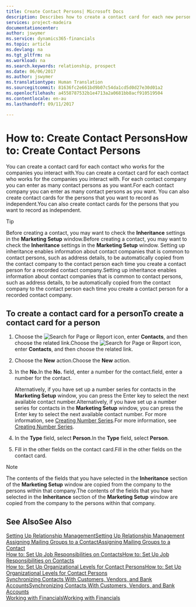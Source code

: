 ```yaml
---
title: Create Contact Persons| Microsoft Docs
description: Describes how to create a contact card for each new person or prospect you interact with or have a business relationship with.
services: project-madeira
documentationcenter: 
author: jswymer
ms.service: dynamics365-financials
ms.topic: article
ms.devlang: na
ms.tgt_pltfrm: na
ms.workload: na
ms.search.keywords: relationship, prospect
ms.date: 06/06/2017
ms.author: jswymer
ms.translationtype: Human Translation
ms.sourcegitcommit: 81636fc2e661bd9b07c54da1cd5d0d27e30d01a2
ms.openlocfilehash: a4558787532b1e4713a2a0681bb8acf910519504
ms.contentlocale: en-au
ms.lasthandoff: 09/11/2017

---
```

# <a name="how-to-create-contact-persons"></a><span data-ttu-id="4a99e-103">How to: Create Contact Persons</span><span class="sxs-lookup"><span data-stu-id="4a99e-103">How to: Create Contact Persons</span></span>
<span data-ttu-id="4a99e-104">You can create a contact card for each contact who works for the companies you interact with.</span><span class="sxs-lookup"><span data-stu-id="4a99e-104">You can create a contact card for each contact who works for the companies you interact with.</span></span> <span data-ttu-id="4a99e-105">For each contact company you can enter as many contact persons as you want.</span><span class="sxs-lookup"><span data-stu-id="4a99e-105">For each contact company you can enter as many contact persons as you want.</span></span> <span data-ttu-id="4a99e-106">You can also create contact cards for the persons that you want to record as independent.</span><span class="sxs-lookup"><span data-stu-id="4a99e-106">You can also create contact cards for the persons that you want to record as independent.</span></span>

> [!TIP]  
>   <span data-ttu-id="4a99e-107">Before creating a contact, you may want to check the **Inheritance** settings in the **Marketing Setup** window.</span><span class="sxs-lookup"><span data-stu-id="4a99e-107">Before creating a contact, you may want to check the **Inheritance** settings in the **Marketing Setup** window.</span></span> <span data-ttu-id="4a99e-108">Setting up inheritance enables information about contact companies that is common to contact persons, such as address details, to be automatically copied from the contact company to the contact person each time you create a contact person for a recorded contact company.</span><span class="sxs-lookup"><span data-stu-id="4a99e-108">Setting up inheritance enables information about contact companies that is common to contact persons, such as address details, to be automatically copied from the contact company to the contact person each time you create a contact person for a recorded contact company.</span></span>

## <a name="to-create-a-contact-card-for-a-person"></a><span data-ttu-id="4a99e-109">To create a contact card for a person</span><span class="sxs-lookup"><span data-stu-id="4a99e-109">To create a contact card for a person</span></span>
1. <span data-ttu-id="4a99e-110">Choose the ![Search for Page or Report](media/ui-search/search_small.png "Search for Page or Report icon") icon, enter **Contacts**, and then choose the related link.</span><span class="sxs-lookup"><span data-stu-id="4a99e-110">Choose the ![Search for Page or Report](media/ui-search/search_small.png "Search for Page or Report icon") icon, enter **Contacts**, and then choose the related link.</span></span>
2. <span data-ttu-id="4a99e-111">Choose the **New** action.</span><span class="sxs-lookup"><span data-stu-id="4a99e-111">Choose the **New** action.</span></span>
3. <span data-ttu-id="4a99e-112">In the **No.**</span><span class="sxs-lookup"><span data-stu-id="4a99e-112">In the **No.**</span></span> <span data-ttu-id="4a99e-113">field, enter a number for the contact.</span><span class="sxs-lookup"><span data-stu-id="4a99e-113">field, enter a number for the contact.</span></span>

    <span data-ttu-id="4a99e-114">Alternatively, if you have set up a number series for contacts in the **Marketing Setup** window, you can press the Enter key to select the next available contact number.</span><span class="sxs-lookup"><span data-stu-id="4a99e-114">Alternatively, if you have set up a number series for contacts in the **Marketing Setup** window, you can press the Enter key to select the next available contact number.</span></span> <span data-ttu-id="4a99e-115">For more information, see [Creating Number Series](ui-create-number-series.md).</span><span class="sxs-lookup"><span data-stu-id="4a99e-115">For more information, see [Creating Number Series](ui-create-number-series.md).</span></span>
4. <span data-ttu-id="4a99e-116">In the **Type** field, select **Person**.</span><span class="sxs-lookup"><span data-stu-id="4a99e-116">In the **Type** field, select **Person**.</span></span>
5. <span data-ttu-id="4a99e-117">Fill in the other fields on the contact card.</span><span class="sxs-lookup"><span data-stu-id="4a99e-117">Fill in the other fields on the contact card.</span></span>

> [!NOTE]  
>   <span data-ttu-id="4a99e-118">The contents of the fields that you have selected in the **Inheritance** section of the **Marketing Setup** window are copied from the company to the persons within that company.</span><span class="sxs-lookup"><span data-stu-id="4a99e-118">The contents of the fields that you have selected in the **Inheritance** section of the **Marketing Setup** window are copied from the company to the persons within that company.</span></span>

## <a name="see-also"></a><span data-ttu-id="4a99e-119">See Also</span><span class="sxs-lookup"><span data-stu-id="4a99e-119">See Also</span></span>
[<span data-ttu-id="4a99e-120">Setting Up Relationship Management</span><span class="sxs-lookup"><span data-stu-id="4a99e-120">Setting Up Relationship Management</span></span>](marketing-setup-marketing.md)  
[<span data-ttu-id="4a99e-121">Assigning Mailing Groups to a Contact</span><span class="sxs-lookup"><span data-stu-id="4a99e-121">Assigning Mailing Groups to a Contact</span></span>](marketing-mailing-groups.md#AssignMailGroupContact)  
[<span data-ttu-id="4a99e-122">How to: Set Up Job Responsibilities on Contacts</span><span class="sxs-lookup"><span data-stu-id="4a99e-122">How to: Set Up Job Responsibilities on Contacts</span></span>](marketing-job-responsibilities.md)  
[<span data-ttu-id="4a99e-123">How to: Set Up Organizational Levels for Contact Persons</span><span class="sxs-lookup"><span data-stu-id="4a99e-123">How to: Set Up Organizational Levels for Contact Persons</span></span>](marketing-organizational-levels.md)  
[<span data-ttu-id="4a99e-124">Synchronizing Contacts With Customers, Vendors, and Bank Accounts</span><span class="sxs-lookup"><span data-stu-id="4a99e-124">Synchronizing Contacts With Customers, Vendors, and Bank Accounts</span></span>](marketing-synchronize-contacts-customers-vendors-bank-accounts.md)  
[<span data-ttu-id="4a99e-125">Working with Financials</span><span class="sxs-lookup"><span data-stu-id="4a99e-125">Working with Financials</span></span>](ui-work-product.md)  

